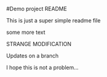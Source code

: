 #Demo project README

This is just a super simple readme file

some more text


STRANGE MODIFICATION

Updates on a branch

I hope this is not a problem...